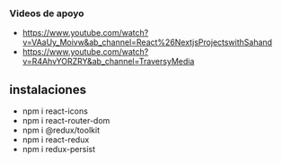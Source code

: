 ### Videos de apoyo

- https://www.youtube.com/watch?v=VAaUy_Moivw&ab_channel=React%26NextjsProjectswithSahand
- https://www.youtube.com/watch?v=R4AhvYORZRY&ab_channel=TraversyMedia

## instalaciones

- npm i react-icons
- npm i react-router-dom
- npm i @redux/toolkit
- npm i react-redux
- npm i redux-persist
